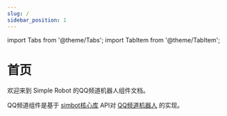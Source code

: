 ```yaml
---
slug: /
sidebar_position: 1
---
```


import Tabs from '@theme/Tabs';
import TabItem from '@theme/TabItem';

# 首页

欢迎来到 Simple Robot 的QQ频道机器人组件文档。

QQ频道组件是基于 [simbot核心库](https://github.com/simple-robot/simpler-robot) API对 [QQ频道机器人](https://bot.q.qq.com/wiki/develop/api/) 的实现。

